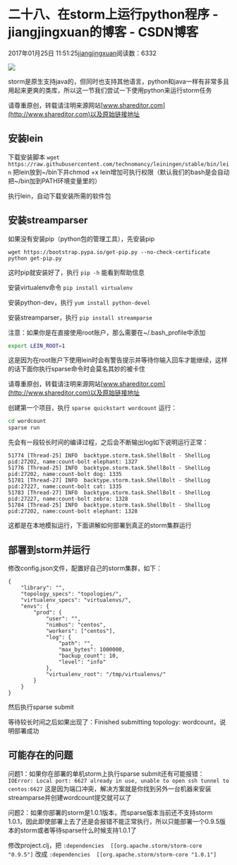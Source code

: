 # 二十八、在storm上运行python程序 - jiangjingxuan的博客 - CSDN博客





2017年01月25日 11:51:25[jiangjingxuan](https://me.csdn.net/jiangjingxuan)阅读数：6332












![](http://www.shareditor.com/uploads/media/default/0001/01/thumb_117_default_big.jpeg)



storm是原生支持java的，但同时也支持其他语言，python和java一样有非常多且用起来更爽的类库，所以这一节我们尝试一下使用python来运行storm任务

请尊重原创，转载请注明来源网站[www.shareditor.com](http://www.shareditor.com)以及原始链接地址

## 安装lein



下载安装脚本
`wget https://raw.githubusercontent.com/technomancy/leiningen/stable/bin/lein`
把lein放到~/bin下并chmod +x lein增加可执行权限（默认我们的bash是会自动把~/bin加到PATH环境变量里的）

执行lein，自动下载安装所需的软件包



## 安装streamparser



如果没有安装pip（python包的管理工具），先安装pip

```
wget https://bootstrap.pypa.io/get-pip.py --no-check-certificate
python get-pip.py
```

这时pip就安装好了，执行
`pip -h`
能看到帮助信息



安装virtualenv命令
`pip install virtualenv`


安装python-dev，执行
`yum install python-devel`


安装streamparser，执行
`pip install streamparse`


注意：如果你是在直接使用root账户，那么需要在~/.bash_profile中添加

```bash
export LEIN_ROOT=1
```

这是因为在root账户下使用lein时会有警告提示并等待你输入回车才能继续，这样的话下面你执行sparse命令时会莫名其妙的被卡住

请尊重原创，转载请注明来源网站[www.shareditor.com](http://www.shareditor.com)以及原始链接地址

创建第一个项目，执行
`sparse quickstart wordcount`
运行：

```bash
cd wordcount
sparse run
```

先会有一段较长时间的编译过程，之后会不断输出log如下说明运行正常：

```
51774 [Thread-25] INFO  backtype.storm.task.ShellBolt - ShellLog pid:27202, name:count-bolt elephant: 1327
51776 [Thread-25] INFO  backtype.storm.task.ShellBolt - ShellLog pid:27202, name:count-bolt dog: 1335
51781 [Thread-27] INFO  backtype.storm.task.ShellBolt - ShellLog pid:27227, name:count-bolt cat: 1335
51783 [Thread-27] INFO  backtype.storm.task.ShellBolt - ShellLog pid:27227, name:count-bolt zebra: 1328
51784 [Thread-25] INFO  backtype.storm.task.ShellBolt - ShellLog pid:27202, name:count-bolt elephant: 1328
```

这都是在本地模拟运行，下面讲解如何部署到真正的storm集群运行



## 部署到storm并运行



修改config.json文件，配置好自己的storm集群，如下：

```
{
    "library": "",
    "topology_specs": "topologies/",
    "virtualenv_specs": "virtualenvs/",
    "envs": {
        "prod": {
            "user": "",
            "nimbus": "centos",
            "workers": ["centos"],
            "log": {
                "path": "",
                "max_bytes": 1000000,
                "backup_count": 10,
                "level": "info"
            },
            "virtualenv_root": "/tmp/virtualenvs/"
        }
    }
}
```



然后执行sparse submit

等待较长时间之后如果出现了：Finished submitting topology: wordcount，说明部署成功



## 可能存在的问题



问题1：如果你在部署的单机storm上执行sparse submit还有可能报错：
`IOError: Local port: 6627 already in use, unable to open ssh tunnel to centos:6627`
这是因为端口冲突，解决方案就是你找到另外一台机器来安装streamparse并创建wordcount提交就可以了



问题2：如果你部署的storm是1.0.1版本，而sparse版本当前还不支持storm 1.0.1，因此即使部署上去了还是会报错不能正常执行，所以只能部署一个0.9.5版本的storm或者等待sparse什么时候支持1.0.1了

修改project.clj，把
`:dependencies  [[org.apache.storm/storm-core "0.9.5"]`
改成
`:dependencies  [[org.apache.storm/storm-core "1.0.1"]`





